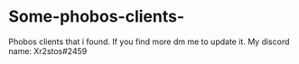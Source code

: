 # Some-phobos-clients-
Phobos clients that i found.
If you find more dm me to update it. My discord name: Xr2stos#2459
